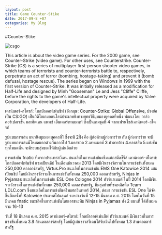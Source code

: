 ```yaml
---
layout: post
title: Game Counter-Stike
date: 2017-09-8 +07
categories: My Blog
---
```


#Counter-Stike

![csgo](https://notebookspec.com/web/wp-content/uploads/2017/07/CSGO-Feature.png)


This article is about the video game series. For the 2000 game, see Counter-Strike (video game). For other uses, see Counterstrike.
Counter-Strike (CS) is a series of multiplayer first-person shooter video games, in which teams of terrorists and counter-terrorists battle to, respectively, perpetrate an act of terror (bombing, hostage-taking) and prevent it (bomb defusal, hostage rescue). The series began on Windows in 1999 with the first version of Counter-Strike. It was initially released as a modification for Half-Life and designed by Minh "Gooseman" Le and Jess "Cliffe" Cliffe, before the rights to the game's intellectual property were acquired by Valve Corporation, the developers of Half-Life.

เคาน์เตอร์-สไตรก์: โกลบัลออฟเฟนซิฟ (อังกฤษ: Counter-Strike: Global Offensive, บ้างย่อเป็น CS:GO) เป็นวิดีโอเกมออนไลน์ประเภทยิงทางยุทธวิธีมุมมองบุคคลที่หนึ่ง พัฒนาโดย วาล์ว คอร์เปอเรชั่น และฮิตเดน แพทซ์ เอ็นเตอร์เทนเมนท์ ซึ่งเป็นเกมชุดที่ 4 จากแฟรนไชส์เคาน์เตอร์-สไตรก์

รูปแบบการเล่น
แนวยิงมุมมองบุคคลที่1 ซึ่งจะมี 2ฝั่ง คือ ผู้ต่อต้านผู้ก่อการร้าย กับ ผู้ก่อการร้าย จะมีรูปแบบการเล่นมีโหมดแตกต่างกันออกไป 1.แคสชวล 2.เดทแมตซ์ 3.ทำลายล้าง 4.คลาสสิค 5.แข่งขัน ทุกโหมดนั้น จะมีระบบสุ่มของให้กับผู้เล่นอีกด้วย

การแข่งขัน
fnatic ทีมจากประเทศสวีเดน ชนะเลิศในการแข่งขันดรีมแฮกสตีลซีรีส์ เคาน์เตอร์-สไตรก์: โกลบัลออฟเฟนซิฟ แชมเปียนชิป ในเดือนธันวาคม 2013 โดยมีเงินรางวัลรวมในการแข่งขันทั้งหมด 250,000 ดอลลาร์สหรัฐ, Virtus.Pro ชนะเลิศในการแข่งขัน EMS One Katowice 2014 แชมเปียนชิป โดยมีเงินรางวัลรวมในการแข่งขันทั้งหมด 250,000 ดอลลาร์สหรัฐ, Ninjas in Pyjamas ชนะเลิศในการแข่งขัน ESL One Cologne 2014 ทัวร์นาเมนต์ ในปี 2014 โดยมีเงินรางวัลรวมในการแข่งขันทั้งหมด 250,000 ดอลลาร์สหรัฐ, ทีมสุดท้ายที่ชนะเลิศคือ Team LDLC.com ซึ่งชนะเลิศในการแข่งขันดรีมแฮกวินเทอร์ 2014, ต่อมา การแข่งขัน ESL One ได้จัดขึ้นอีกครั้งที่ Katowice ประเทศโปแลนด์ ระหว่างวันที่ 12-15 มีนาคม ค.ศ. 2015 โดยในวันที่ 15 มีนาคม fnatic ชนะเลิศในการแข่งขันโดยเอาชนะทีม Ninjas in Pyjamas ทั้ง 2 แผนที่ ได้ทั้งหมดรวม 16-13

วันที่ 18 มีนาคม ค.ศ. 2015 เคาน์เตอร์-สไตรก์: โกลบัลออฟเฟนซิฟ ทัวร์นาเมนต์ มีเงินรวมในการแข่งขันทั้งหมด 3.8 ล้านดอลลาร์สหรัฐ โดยมีผู้เล่นชาวสวีเดนได้รับเงินไปทั้งหมด 1.3 ล้านดอลลาร์สหรัฐ
